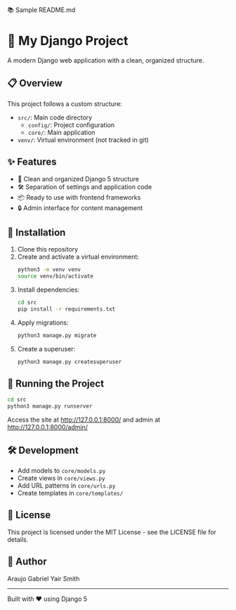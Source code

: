 📚 Sample README.md
# 🚀 My Django Project

A modern Django web application with a clean, organized structure.

## 📋 Overview

This project follows a custom structure:
- `src/`: Main code directory
  - `config/`: Project configuration
  - `core/`: Main application
- `venv/`: Virtual environment (not tracked in git)

## ✨ Features

- 📱 Clean and organized Django 5 structure
- 🛠️ Separation of settings and application code
- 📦 Ready to use with frontend frameworks
- 🔒 Admin interface for content management

## 🔧 Installation

1. Clone this repository
2. Create and activate a virtual environment:
   ```bash
   python3 -m venv venv
   source venv/bin/activate
   ```
3. Install dependencies:
   ```bash
   cd src
   pip install -r requirements.txt
   ```
4. Apply migrations:
   ```bash
   python3 manage.py migrate
   ```
5. Create a superuser:
   ```bash
   python3 manage.py createsuperuser
   ```

## 🚀 Running the Project

```bash
cd src
python3 manage.py runserver
```

Access the site at http://127.0.0.1:8000/ and admin at http://127.0.0.1:8000/admin/

## 🛠️ Development

- Add models to `core/models.py`
- Create views in `core/views.py`
- Add URL patterns in `core/urls.py`
- Create templates in `core/templates/`

## 📝 License

This project is licensed under the MIT License - see the LICENSE file for details.

## 👤 Author

Araujo Gabriel Yair Smith

---

Built with ❤️ using Django 5
